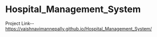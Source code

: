 # Hospital_Management_System
Project Link-- https://vaishnavimannepally.github.io/Hospital_Management_System/
